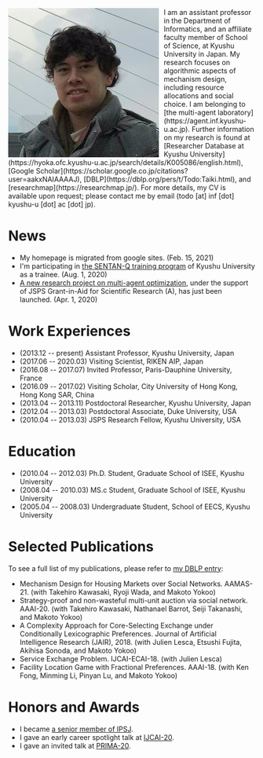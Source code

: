 <img style="float:left; padding-right: 10px;" src="0CA2D243-FB59-4E77-9A62-49973F6A3F42.jpeg" />
I am an assistant professor in the Department of Informatics, and an affiliate faculty member of School of Science, at Kyushu University in Japan. My research focuses on algorithmic aspects of mechanism design, including resource allocations and social choice. I am belonging to [the multi-agent laboratory](https://agent.inf.kyushu-u.ac.jp). Further information on my research is found at 
[Researcher Database at Kyushu University](https://hyoka.ofc.kyushu-u.ac.jp/search/details/K005086/english.html), 
[Google Scholar](https://scholar.google.co.jp/citations?user=aakxNAIAAAAJ),
[DBLP](https://dblp.org/pers/t/Todo:Taiki.html), and
[researchmap](https://researchmap.jp/).
For more details, my CV is available upon request; please contact me by email (todo [at] inf [dot] kyushu-u [dot] ac [dot] jp).

# News
- My homepage is migrated from google sites. (Feb. 15, 2021)
- I'm participating in [the SENTAN-Q training program](https://sentan-q.kyushu-u.ac.jp/) of Kyushu University as a trainee. (Aug. 1, 2020)
- [A new research project on multi-agent optimization](https://agent.inf.kyushu-u.ac.jp/20H00587/), under the support of JSPS Grant-in-Aid for Scientific Research (A), has just been launched. (Apr. 1, 2020)

# Work Experiences
- (2013.12 -- present) Assistant Professor, Kyushu University, Japan
- (2017.06 -- 2020.03) Visiting Scientist, RIKEN AIP, Japan
- (2016.08 -- 2017.07) Invited Professor, Paris-Dauphine University, France
- (2016.09 -- 2017.02) Visiting Scholar, City University of Hong Kong, Hong Kong SAR, China
- (2013.04 -- 2013.11) Postdoctoral Researcher, Kyushu University, Japan
- (2012.04 -- 2013.03) Postdoctoral Associate, Duke University, USA
- (2010.04 -- 2013.03) JSPS Research Fellow, Kyushu University, USA

# Education
- (2010.04 -- 2012.03) Ph.D. Student, Graduate School of ISEE, Kyushu University
- (2008.04 -- 2010.03) MS.c Student, Graduate School of ISEE, Kyushu University
- (2005.04 -- 2008.03) Undergraduate Student, School of EECS, Kyushu University

# Selected Publications
To see a full list of my publications, please refer to [my DBLP entry](https://dblp.org/pid/67/7117.html):
- Mechanism Design for Housing Markets over Social Networks. AAMAS-21. (with Takehiro Kawasaki, Ryoji Wada, and Makoto Yokoo)
- Strategy-proof and non-wasteful multi-unit auction via social network. AAAI-20. (with Takehiro Kawasaki, Nathanael Barrot, Seiji Takanashi, and Makoto Yokoo)
- A Complexity Approach for Core-Selecting Exchange under Conditionally Lexicographic Preferences. Journal of Artificial Intelligence Research (JAIR), 2018. (with Julien Lesca, Etsushi Fujita, Akihisa Sonoda, and Makoto Yokoo)
- Service Exchange Problem. IJCAI-ECAI-18. (with Julien Lesca)
- Facility Location Game with Fractional Preferences. AAAI-18. (with Ken Fong, Minming Li, Pinyan Lu, and Makoto Yokoo)

# Honors and Awards
- I became [a senior member of IPSJ](http://www.ipsj.or.jp/annai/aboutipsj/seniormember/seniormember.html).
- I gave an early career spotlight talk at [IJCAI-20](https://ijcai20.org/).
- I gave an invited talk at [PRIMA-20](http://uchiya.web.nitech.ac.jp/prima2020/).
